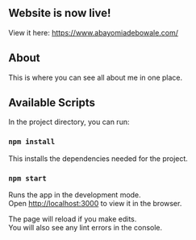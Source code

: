 ## Website is now live!
View it here: https://www.abayomiadebowale.com/

## About
This is where you can see all about me in one place. 

## Available Scripts

In the project directory, you can run:

### `npm install`
This installs the dependencies needed for the project.

### `npm start`

Runs the app in the development mode.\
Open [http://localhost:3000](http://localhost:3000) to view it in the browser.

The page will reload if you make edits.\
You will also see any lint errors in the console.